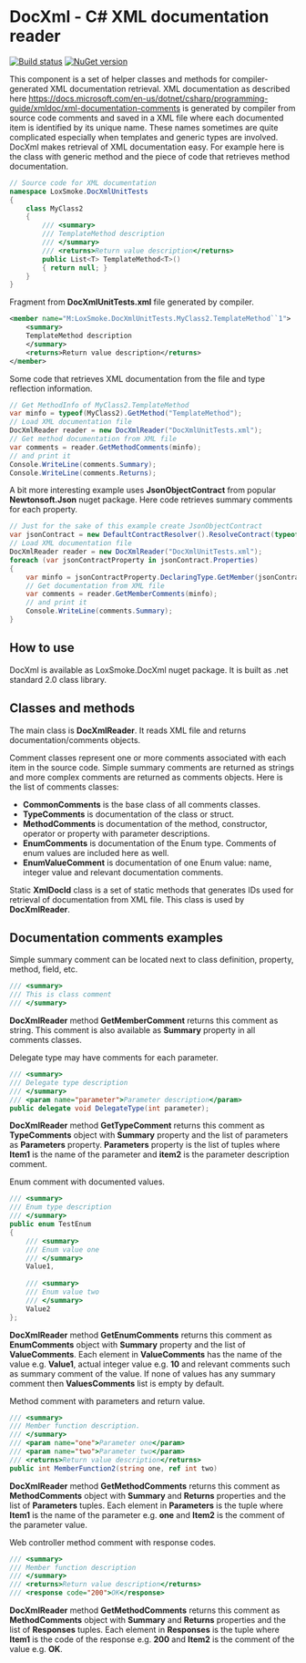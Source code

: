 # DocXml - C# XML documentation reader 

[![Build status](https://ci.appveyor.com/api/projects/status/5dvuk9y8eo6q85n4?svg=true)](https://ci.appveyor.com/project/loxsmoke/docxml-nbx6b)  [![NuGet version](https://badge.fury.io/nu/LoxSmoke.DocXml.svg)](https://badge.fury.io/nu/LoxSmoke.DocXml)

This component is a set of helper classes and methods for compiler-generated XML documentation retrieval.
XML documentation as described here https://docs.microsoft.com/en-us/dotnet/csharp/programming-guide/xmldoc/xml-documentation-comments
is generated by compiler from source code comments and saved in a XML file where each
documented item is identified by its unique name. These names sometimes are quite complicated especially
when templates and generic types are involved. DocXml makes retrieval of XML documentation easy. For example
here is the class with generic method and the piece of code that retrieves method documentation.

```csharp
// Source code for XML documentation
namespace LoxSmoke.DocXmlUnitTests
{
    class MyClass2
    {
        /// <summary>
        /// TemplateMethod description
        /// </summary>
        /// <returns>Return value description</returns>
        public List<T> TemplateMethod<T>()
        { return null; }
    }
}
```

Fragment from **DocXmlUnitTests.xml** file generated by compiler.
```xml
<member name="M:LoxSmoke.DocXmlUnitTests.MyClass2.TemplateMethod``1">
    <summary>
    TemplateMethod description
    </summary>
    <returns>Return value description</returns>
</member>
```

Some code that retrieves XML documentation from the file and type reflection information.
```csharp
// Get MethodInfo of MyClass2.TemplateMethod
var minfo = typeof(MyClass2).GetMethod("TemplateMethod");
// Load XML documentation file
DocXmlReader reader = new DocXmlReader("DocXmlUnitTests.xml");
// Get method documentation from XML file
var comments = reader.GetMethodComments(minfo);
// and print it
Console.WriteLine(comments.Summary);
Console.WriteLine(comments.Returns);
```

A bit more interesting example uses **JsonObjectContract** from popular **Newtonsoft.Json** nuget package. Here code retrieves summary comments for each property.
```csharp
// Just for the sake of this example create JsonObjectContract
var jsonContract = new DefaultContractResolver().ResolveContract(typeof(MyClass2)) as JsonObjectContract;
// Load XML documentation file
DocXmlReader reader = new DocXmlReader("DocXmlUnitTests.xml");
foreach (var jsonContractProperty in jsonContract.Properties)
{
    var minfo = jsonContractProperty.DeclaringType.GetMember(jsonContractProperty.UnderlyingName)[0];
    // Get documentation from XML file
    var comments = reader.GetMemberComments(minfo);
    // and print it
    Console.WriteLine(comments.Summary);
}
```


## How to use

DocXml is available as LoxSmoke.DocXml nuget package. It is built as .net standard 2.0 class library.

## Classes and methods

The main class is **DocXmlReader**. It reads XML file and returns documentation/comments objects.

Comment classes represent one or more comments associated with each item in the source code. Simple summary 
comments are returned as strings and more complex comments are returned as comments objects. Here is the list of 
comments classes:
* **CommonComments** is the base class of all comments classes.
* **TypeComments** is documentation of the class or struct. 
* **MethodComments** is documentation of the method, constructor, operator or property with parameter descriptions.
* **EnumComments** is documentation of the Enum type. Comments of enum values are included here as well.
* **EnumValueComment** is documentation of one Enum value: name, integer value and relevant documentation comments.

Static **XmlDocId** class is a set of static methods that generates IDs used for retrieval of documentation from 
XML file. This class is used by **DocXmlReader**.   

## Documentation comments examples

Simple summary comment can be located next to class definition, property, method, field, etc.
```csharp
/// <summary>
/// This is class comment
/// </summary>
```
**DocXmlReader** method **GetMemberComment** returns this comment as string.
This comment is also available as **Summary** property in all comments classes.

Delegate type may have comments for each parameter. 
```csharp
/// <summary>
/// Delegate type description 
/// </summary>
/// <param name="parameter">Parameter description</param>
public delegate void DelegateType(int parameter);
```
**DocXmlReader** method **GetTypeComment** returns this comment as **TypeComments** object with **Summary** property and the list of parameters as **Parameters** property. **Parameters** property is the list of tuples where **Item1** is the name of the parameter and **item2** is the parameter description comment.

Enum comment with documented values.
```csharp
/// <summary>
/// Enum type description
/// </summary>
public enum TestEnum
{
    /// <summary>
    /// Enum value one
    /// </summary>
    Value1,
     
    /// <summary>
    /// Enum value two
    /// </summary>
    Value2
};
```
**DocXmlReader** method **GetEnumComments** returns this comment as **EnumComments** object with **Summary** property and the list of **ValueComments**. Each element in **ValueComments** has the name of the value e.g. **Value1**, actual integer value e.g. **10** and relevant comments such as summary comment of the value. If none of values has any summary comment then **ValuesComments** list is empty by default.

Method comment with parameters and return value.
```csharp
/// <summary>
/// Member function description.
/// </summary>
/// <param name="one">Parameter one</param>
/// <param name="two">Parameter two</param>
/// <returns>Return value description</returns>
public int MemberFunction2(string one, ref int two)
```
**DocXmlReader** method **GetMethodComments** returns this comment as **MethodComments** object with **Summary** and **Returns** properties and the list of **Parameters** tuples. Each element in **Parameters** is the tuple where **Item1** is the name of the parameter e.g. **one** and **Item2** is the comment of the parameter value.


Web controller method comment with response codes.
```csharp
/// <summary>
/// Member function description
/// </summary>
/// <returns>Return value description</returns>
/// <response code="200">OK</response>
```
**DocXmlReader** method **GetMethodComments** returns this comment as **MethodComments** object with **Summary** and **Returns** properties and the list of **Responses** tuples. Each element in **Responses** is the tuple where **Item1** is the code of the response e.g. **200** and **Item2** is the comment of the value e.g. **OK**.






